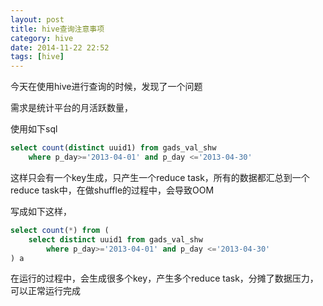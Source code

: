 ```yaml
---
layout: post
title: hive查询注意事项
category: hive
date: 2014-11-22 22:52
tags: [hive]
---
```


今天在使用hive进行查询的时候，发现了一个问题

需求是统计平台的月活跃数量，

使用如下sql
```sql
select count(distinct uuid1) from gads_val_shw 
	where p_day>='2013-04-01' and p_day <='2013-04-30'
```
这样只会有一个key生成，只产生一个reduce task，所有的数据都汇总到一个reduce task中，在做shuffle的过程中，会导致OOM
<!-- more -->
写成如下这样，

```sql
select count(*) from (
	select distinct uuid1 from gads_val_shw 
		where p_day>='2013-04-01' and p_day <='2013-04-30'
) a 
```
在运行的过程中，会生成很多个key，产生多个reduce task，分摊了数据压力，可以正常运行完成
